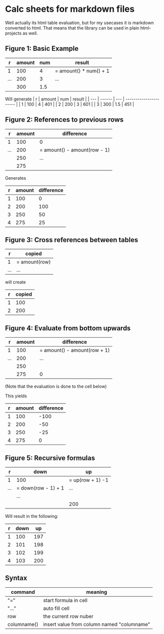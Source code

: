 # Calc sheets for markdown files

Well actually its html table evaluation, but for my usecases it is
markdown converted to html. That means that the library can be used
in plain html-projects as well.

## Figure 1: Basic Example

| r   | amount | num | result                 |
| --- | ------ | --- | ---------------------- |
| 1   | 100    | 4   | = amount() * num() + 1 | 
| ... | 200    | 3   | ...                    |
|     | 300    | 1.5 |                        |

Will generate
| r   | amount | num | result                 |
| --- | ------ | --- | ---------------------- |
| 1   | 100    | 4   | 401                    |
| 2   | 200    | 3   | 601                    |
| 3   | 300    | 1.5 | 451                    |

## Figure 2: References to previous rows

| r   | amount | difference                   |
| --- | ------ | ---------------------------- |
| 1   | 100    | 0                            |
| ... | 200    | = amount() - amount(row - 1) | 
|     | 250    | ...                          |
|     | 275    |                              |

Generates

| r   | amount | difference                   |
| --- | ------ | ---------------------------- |
| 1   | 100    | 0                            |
| 2   | 200    | 100                          | 
| 3   | 250    | 50                           |
| 4   | 275    | 25                           |

## Figure 3: Cross references between tables
| r   | copied        | 
| --- | ------------- |
| 1   | = amount(row) |
| ... | ...           |

will create

| r   | copied        | 
| --- | ------------- |
| 1   | 100           |
| 2   | 200           |

## Figure 4: Evaluate from bottom upwards

| r   | amount | difference                   |
| --- | ------ | ---------------------------- |
| 1   | 100    | = amount() - amount(row + 1) |
| ... | 200    | ...                          | 
|     | 250    |                              |
|     | 275    | 0                            |

(Note that the evaluation is done to the cell below)

This yields

| r | amount | difference                   |
| - | ------ | ---------------------------- |
| 1 | 100    | -100                         |
| 2 | 200    | -50                          | 
| 3 | 250    | -25                          |
| 4 | 275    | 0                            |


## Figure 5: Recursive formulas

| r   | down                | up               |
| --- | ------------------- | ---------------- |
| 1   | 100                 | = up(row + 1) -1 |
| ... | = down(row - 1) + 1 | ...              |
|     | ...                 |                  |
|     |                     | 200              |

Will result in the following:

| r   | down | up  |
| --- | ---- | --- |
| 1   | 100  | 197 | 
| 2   | 101  | 198 |
| 3   | 102  | 199 |
| 4   | 103  | 200 |

## Syntax

| command     | meaning                                    | 
| ----------- | ------------------------------------------ |
| "="         | start formula in cell                      |
| "..."       | auto fill cell                             |
| row         | the current row nuber                      |
| columname() | insert value from column named "columname" |


